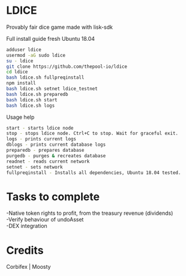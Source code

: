 # LDICE
Provably fair dice game made with lisk-sdk

Full install guide fresh Ubuntu 18.04
```sh
adduser ldice
usermod -aG sudo ldice
su - ldice
git clone https://github.com/thepool-io/ldice
cd ldice
bash ldice.sh fullpreqinstall
npm install
bash ldice.sh setnet ldice_testnet
bash ldice.sh preparedb
bash ldice.sh start
bash ldice.sh logs
```

Usage help
```sh
start - starts ldice node
stop - stops ldice node. Ctrl+C to stop. Wait for graceful exit.
logs - prints current logs
dblogs - prints current database logs
preparedb - prepares database
purgedb - purges & recreates database
readnet - reads current network
setnet - sets network
fullpreqinstall - Installs all dependencies, Ubuntu 18.04 tested.

```

# Tasks to complete
-Native token rights to profit, from the treasury revenue (dividends)<br>
-Verify behaviour of undoAsset<br>
-DEX integration<br>

# Credits
Corbifex | Moosty